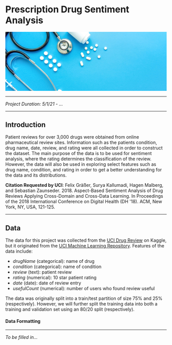 # Prescription Drug Sentiment Analysis

<img src="/header/header1.jpg" width="650">

---

*Project Duration: 5/1/21 - ...*

---

## Introduction
Patient reviews for over 3,000 drugs were obtained from online pharmaceutical review sites. Information such as the patients condition, drug name, date, review, and rating were all collected in order to construct the dataset. The main purpose of the data is to be used for sentiment analysis, where the rating determines the classification of the review. However, the data will also be used in exploring select features such as drug name, condition, and rating in order to get a better understanding for the data and its distributions. 

**Citation Requested by UCI**: Felix Gräßer, Surya Kallumadi, Hagen Malberg, and Sebastian Zaunseder. 2018. Aspect-Based Sentiment Analysis of Drug Reviews Applying Cross-Domain and Cross-Data Learning. In Proceedings of the 2018 International Conference on Digital Health (DH '18). ACM, New York, NY, USA, 121-125.

---

## Data
The data for this project was collected from the [UCI Drug Review](https://www.kaggle.com/jessicali9530/kuc-hackathon-winter-2018) on Kaggle, but it originated from the [UCI Machine Learning Repository](https://archive.ics.uci.edu/ml/datasets/Drug+Review+Dataset+%28Drugs.com%29). Features of the data include:
- *drugName* (categorical): name of drug
- *condition* (categorical): name of condition
- *review* (text): patient review
- *rating* (numerical): 10 star patient rating
- *date* (date): date of review entry
- *usefulCount* (numerical): number of users who found review useful

The data was originally split into a train/test partition of size 75% and 25% (respectively). However, we will further split the training data into both a training and validation set using an 80/20 split (respectively).

#### Data Formatting

---

*To be filled in...*
